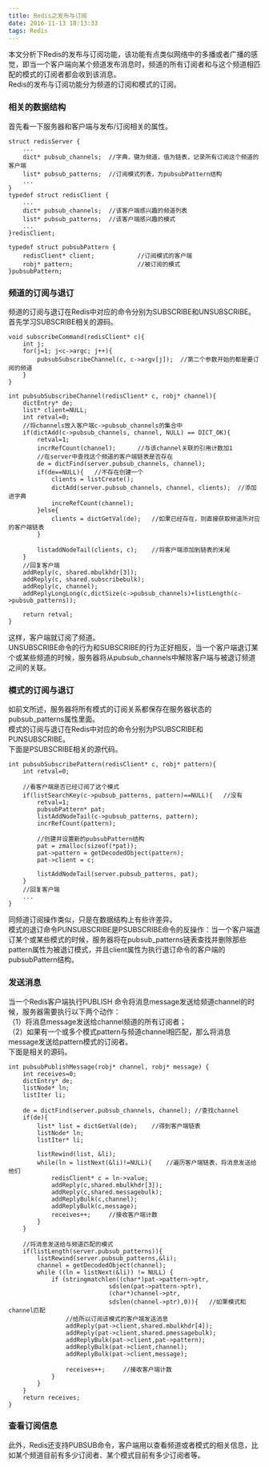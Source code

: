 ```yaml
---
title: Redis之发布与订阅    
date: 2016-11-13 18:13:33   
tags: Redis
---
```

本文分析下Redis的发布与订阅功能，该功能有点类似网络中的多播或者广播的感觉，即当一个客户端向某个频道发布消息时，频道的所有订阅者和与这个频道相匹配的模式的订阅者都会收到该消息。     
Redis的发布与订阅功能分为频道的订阅和模式的订阅。
<!--more-->   
### 相关的数据结构
首先看一下服务器和客户端与发布/订阅相关的属性。   
	
	struct redisServer {
		...
		dict* pubsub_channels;	//字典，键为频道，值为链表，记录所有订阅这个频道的客户端
		list* pubsub_patterns;	//订阅模式列表，为pubsubPattern结构
		...
	}
	typedef struct redisClient {
		...
		dict* pubsub_channels;	//该客户端感兴趣的频道列表
		list* pubsub_patterns;	//该客户端感兴趣的模式
		...
	}redisClient;
	
	typedef struct pubsubPattern {
		redisClient* client;			//订阅模式的客户端
		robj* pattern;					//被订阅的模式
	}pubsubPattern;
	
### 频道的订阅与退订
频道的订阅与退订在Redis中对应的命令分别为SUBSCRIBE和UNSUBSCRIBE。     
首先学习SUBSCRIBE相关的源码。

	void subscribeCommand(redisClient* c){
		int j;
		for(j=1; j<c->argc; j++){
			pubsubSubscribeChannel(c, c->argv[j]);	//第二个参数开始的都是要订阅的频道
		}
	}
	  
	int pubsubSubscribeChannel(redisClient* c, robj* channel){
		dictEntry* de;
		list* client=NULL;
		int retval=0;
		//将channels放入客户端c->pubsub_channels的集合中
		if(dictAdd(c->pubsub_channels, channel, NULL) == DICT_OK){
			retval=1;
			incrRefCount(channel);		//与该channel关联的引用计数加1
			//在server中查找这个频道的客户端链表是否存在
			de = dictFind(server.pubsub_channels, channel);
			if(de==NULL){	//不存在创建一个
				clients = listCreate();
				dictAdd(server.pubsub_channels, channel, clients);	//添加进字典
				increRefCount(channel);
			}else{
				clients = dictGetVal(de);	//如果已经存在，则直接获取频道所对应的客户端链表
			}
			
			listaddNodeTail(clients, c);	//将客户端添加到链表的末尾
		}
		//回复客户端
		addReply(c, shared.mbulkhdr[3]);
		addReply(c, shared.subscribebulk);
		addReply(c, channel);	
		addReplyLongLong(c,dictSize(c->pubsub_channels)+listLength(c->pubsub_patterns));
		
		return retval; 
	}
这样，客户端就订阅了频道。    
UNSUBSCRIBE命令的行为和SUBSCRIBE的行为正好相反，当一个客户端退订某个或某些频道的时候，服务器将从pubsub\_channels中解除客户端与被退订频道之间的关联。

### 模式的订阅与退订

如前文所述，服务器将所有模式的订阅关系都保存在服务器状态的pubsub\_patterns属性里面。  
模式的订阅与退订在Redis中对应的命令分别为PSUBSCRIBE和PUNSUBSCRIBE。   
下面是PSUBSCRIBE相关的源代码。    

	int pubsubSubscribePattern(redisClient* c, robj* pattern){
		int retval=0;
		
		//看客户端是否已经订阅了这个模式
		if(listSearchKey(c->pubsub_patterns, pattern)==NULL){	//没有
			retval=1;
			pubsubPattern* pat;
			listAddNodeTail(c->pubsub_patterns, pattern);
			incrRefCount(pattern);
			
			//创建并设置新的pubsubPattern结构
			pat = zmalloc(sizeof(*pat));
			pat->pattern = getDecodedObject(pattern);
			pat->client = c;

			listAddNodeTail(server.pubsub_patterns, pat);
		}
		//回复客户端
		...
	}
同频道订阅操作类似，只是在数据结构上有些许差异。    
模式的退订命令PUNSUBSCRIBE是PSUBSCRIBE命令的反操作：当一个客户端退订某个或某些模式的时候，服务器将在pubsub\_patterns链表查找并删除那些pattern属性为被退订模式，并且client属性为执行退订命令的客户端的pubsubPattern结构。

### 发送消息

当一个Redis客户端执行PUBLISH <channel> <message>命令将消息message发送给频道channel的时候，服务器需要执行以下两个动作：    
（1）将消息message发送给channel频道的所有订阅者；     
（2）如果有一个或多个模式pattern与频道channel相匹配，那么将消息message发送给pattern模式的订阅者。     
下面是相关的源码。
	
	int pubsubPublishMessage(robj* channel, robj* message) {
		int receives=0;
		dictEntry* de;
		listNode* ln;
		listIter li;

		de = dictFind(server.pubsub_channels, channel);	//查找channel
		if(de){
			list* list = dictGetVal(de);	//得到客户端链表
			listNode* ln;
			listIter* li;
		
			listRewind(list, &li);
			while(ln = listNext(&li)!=NULL){	//遍历客户端链表，将消息发送给他们
				redisClient* c = ln->value;
				addReply(c,shared.mbulkhdr[3]);
				addReply(c,shared.messagebulk);
				addReplyBulk(c,channel);
				addReplyBulk(c,message);
				receives++;		//接收客户端计数
			}
		}

		//将消息发送给与频道匹配的模式
		if(listLength(server.pubsub_patterns)){
			listRewind(server.pubsub_patterns,&li);
			channel = getDecodedObject(channel);
			while ((ln = listNext(&li)) != NULL) {
				if (stringmatchlen((char*)pat->pattern->ptr,
                                sdslen(pat->pattern->ptr),
                                (char*)channel->ptr,
                                sdslen(channel->ptr),0)){	//如果模式和channel匹配
					//给所以订阅该模式的客户端发送消息
					addReply(pat->client,shared.mbulkhdr[4]);
                	addReply(pat->client,shared.pmessagebulk);
                	addReplyBulk(pat->client,pat->pattern);
                	addReplyBulk(pat->client,channel);
                	addReplyBulk(pat->client,message);
					
					receives++;		//接收客户端计数
				}
			}
		}
		return receives;
	}

### 查看订阅信息
此外，Redis还支持PUBSUB命令，客户端用以查看频道或者模式的相关信息，比如某个频道目前有多少订阅者、某个模式目前有多少订阅者等。